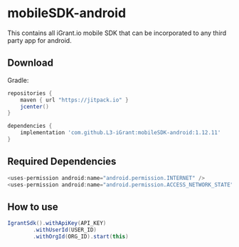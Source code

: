 # mobileSDK-android

This contains all iGrant.io mobile SDK that can be incorporated to any third party app for android.

## Download
Gradle:

```groovy
repositories {
    maven { url "https://jitpack.io" }
    jcenter()
}

dependencies {
    implementation 'com.github.L3-iGrant:mobileSDK-android:1.12.11'
}
```

## Required Dependencies

```groovy
<uses-permission android:name="android.permission.INTERNET" />
<uses-permission android:name="android.permission.ACCESS_NETWORK_STATE" />
```

## How to use

```groovy
IgrantSdk().withApiKey(API_KEY)
        .withUserId(USER_ID)
        .withOrgId(ORG_ID).start(this)
```
